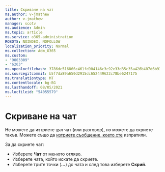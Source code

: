 ```yaml
---
title: Скриване на чат
ms.author: v-jmathew
author: v-jmathew
manager: scotv
ms.audience: Admin
ms.topic: article
ms.service: o365-administration
ROBOTS: NOINDEX, NOFOLLOW
localization_priority: Normal
ms.collection: Adm_O365
ms.custom:
- "9003309"
- "6203"
ms.openlocfilehash: 3786dc516866c461fd904146c3c92e33d35c35a426b407d6b93d97fd11446ce9
ms.sourcegitcommit: b5f7da89a650d2915dc652449623c78be6247175
ms.translationtype: MT
ms.contentlocale: bg-BG
ms.lasthandoff: 08/05/2021
ms.locfileid: "54055579"
---
```

# <a name="hide-a-chat"></a>Скриване на чат

Не можете да изтриете цял чат (или разговор), но можете да скриете такъв. Можете също да [изтриете съобщение, което сте](https://support.office.com/client/delete-a-message-you-have-sent-67bd76a5-04e7-46ea-9ef0-5800865cb8f3) изпратили.

За да скриете чат:

- Изберете **Чат** от менюто отляво.
- Изберете чата, който искате да скриете.
- Изберете трите точки (**...**) до чата и след това изберете **Скрий**.
